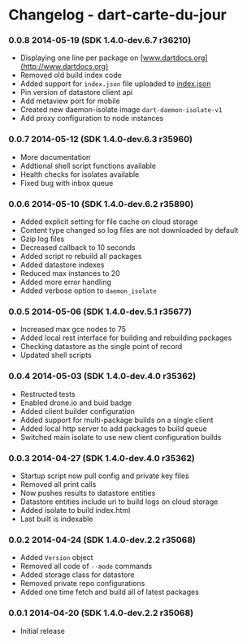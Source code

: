 # Changelog - dart-carte-du-jour

### 0.0.8 2014-05-19 (SDK 1.4.0-dev.6.7 r36210)

- Displaying one line per package on [www.dartdocs.org](http://www.dartdocs.org)
- Removed old build index code
- Added support for `index.json` file uploaded to [index.json](http://www.dartdocs.org/index.json)
- Pin version of datastore client api
- Add metaview port for mobile
- Created new daemon-isolate image `dart-daemon-isolate-v1`
- Add proxy configuration to node instances


### 0.0.7 2014-05-12 (SDK 1.4.0-dev.6.3 r35960)

- More documentation
- Addtional shell script functions available
- Health checks for isolates available
- Fixed bug with inbox queue

### 0.0.6 2014-05-10 (SDK 1.4.0-dev.6.2 r35890)

- Added explicit setting for file cache on cloud storage
- Content type changed so log files are not downloaded by default
- Gzip log files
- Decreased callback to 10 seconds
- Added script ro rebuild all packages
- Added datastore indexes
- Reduced max instances to 20
- Added more error handling
- Added verbose option to `daemon_isolate`

### 0.0.5 2014-05-06 (SDK 1.4.0-dev.5.1 r35677)

- Increased max gce nodes to 75
- Added local rest interface for building and rebuilding packages
- Checking datastore as the single point of record
- Updated shell scripts

### 0.0.4 2014-05-03 (SDK 1.4.0-dev.4.0 r35362)

- Restructed tests
- Enabled drone.io and buid badge
- Added client builder configuration
- Added support for multi-package builds on a single client
- Added local http server to add packages to build queue
- Switched main isolate to use new client configuration builds

### 0.0.3 2014-04-27 (SDK 1.4.0-dev.4.0 r35362)

- Startup script now pull config and private key files
- Removed all print calls
- Now pushes results to datastore entities
- Datastore entities include uri to build logs on cloud storage
- Added isolate to build index.html
- Last built is indexable

### 0.0.2 2014-04-24 (SDK 1.4.0-dev.2.2 r35068)

- Added `Version` object
- Removed all code of `--mode` commands
- Added storage class for datastore 
- Removed private repo configurations 
- Added one time fetch and build all of latest packages

### 0.0.1 2014-04-20 (SDK 1.4.0-dev.2.2 r35068)

- Initial release